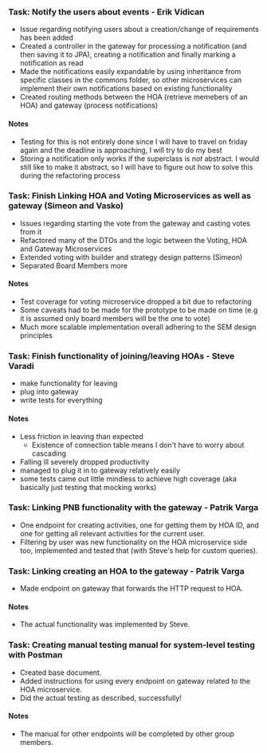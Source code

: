 ### Task: Notify the users about events - Erik Vidican

- Issue regarding notifying users about a creation/change of requirements has been added
- Created a controller in the gateway for processing a notification (and then saving it to JPA),
creating a notification and finally marking a notification as read
- Made the notifications easily expandable by using inheritance from specific classes
in the commons folder, so other microservices can implement their own notifications based on existing
functionality
- Created routing methods between the HOA (retrieve memebers of an HOA) and gateway (process
notifications)

#### Notes
- Testing for this is not entirely done since I will have to travel on friday again and the deadline is
approaching, I will try to do my best
- Storing a notification only works if the superclass is _not_ abstract. I would still like
to make it abstract, so I will have to figure out how to solve this during the refactoring process


### Task: Finish Linking HOA and Voting Microservices as well as gateway (Simeon and Vasko)

- Issues regarding starting the vote from the gateway and casting votes from it
- Refactored many of the DTOs and the logic between the Voting, HOA and Gateway Microservices
- Extended voting with builder and strategy design patterns (Simeon)
- Separated Board Members more 

#### Notes
- Test coverage for voting microservice dropped a bit due to refactoring
- Some caveats had to be made for the prototype to be made on time (e.g it is assumed only
board members will be the one to vote)
- Much more scalable implementation overall adhering to the SEM design principles 

### Task: Finish functionality of joining/leaving HOAs - Steve Varadi
- make functionality for leaving
- plug into gateway
- write tests for everything

#### Notes
- Less friction in leaving than expected
    - Existence of connection table means I don't have to worry about cascading
- Falling ill severely dropped productivity
- managed to plug it in to gateway relatively easily
- some tests came out little mindless to achieve high coverage (aka basically just testing that mocking works)

### Task: Linking PNB functionality with the gateway - Patrik Varga

- One endpoint for creating activities, one for getting them by HOA ID, and one for getting all relevant 
activities for the current user.
- Filtering by user was new functionality on the HOA microservice side too, implemented and tested that
(with Steve's help for custom queries).

### Task: Linking creating an HOA to the gateway - Patrik Varga

- Made endpoint on gateway that forwards the HTTP request to HOA.

#### Notes

- The actual functionality was implemented by Steve.

### Task: Creating manual testing manual for system-level testing with Postman
- Created base document.
- Added instructions for using every endpoint on gateway related to the HOA microservice.
- Did the actual testing as described, successfully!

#### Notes

- The manual for other endpoints will be completed by other group members. 